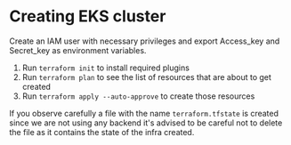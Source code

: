 # Creating EKS cluster

Create an IAM user with necessary privileges and export Access_key and Secret_key as environment variables.

1. Run `terraform init` to install required plugins 
2. Run `terraform plan` to see the list of resources that are about to get created
3. Run `terraform apply --auto-approve` to create those resources

If you observe carefully a file with the name `terraform.tfstate` is created since we are not using any backend it's advised to be careful not to delete the file as it contains the state of the infra created.